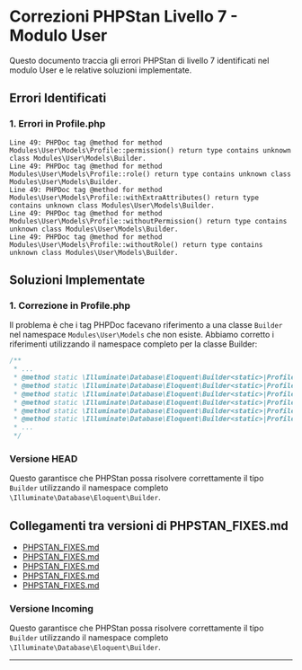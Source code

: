# Correzioni PHPStan Livello 7 - Modulo User

Questo documento traccia gli errori PHPStan di livello 7 identificati nel modulo User e le relative soluzioni implementate.

## Errori Identificati

### 1. Errori in Profile.php

```
Line 49: PHPDoc tag @method for method Modules\User\Models\Profile::permission() return type contains unknown class Modules\User\Models\Builder.
Line 49: PHPDoc tag @method for method Modules\User\Models\Profile::role() return type contains unknown class Modules\User\Models\Builder.
Line 49: PHPDoc tag @method for method Modules\User\Models\Profile::withExtraAttributes() return type contains unknown class Modules\User\Models\Builder.
Line 49: PHPDoc tag @method for method Modules\User\Models\Profile::withoutPermission() return type contains unknown class Modules\User\Models\Builder.
Line 49: PHPDoc tag @method for method Modules\User\Models\Profile::withoutRole() return type contains unknown class Modules\User\Models\Builder.
```

## Soluzioni Implementate

### 1. Correzione in Profile.php

Il problema è che i tag PHPDoc facevano riferimento a una classe `Builder` nel namespace `Modules\User\Models` che non esiste. Abbiamo corretto i riferimenti utilizzando il namespace completo per la classe Builder:

```php
/**
 * ...
 * @method static \Illuminate\Database\Eloquent\Builder<static>|Profile permission($permissions, $without = false)
 * @method static \Illuminate\Database\Eloquent\Builder<static>|Profile query()
 * @method static \Illuminate\Database\Eloquent\Builder<static>|Profile role($roles, $guard = null, $without = false)
 * @method static \Illuminate\Database\Eloquent\Builder<static>|Profile withExtraAttributes()
 * @method static \Illuminate\Database\Eloquent\Builder<static>|Profile withoutPermission($permissions)
 * @method static \Illuminate\Database\Eloquent\Builder<static>|Profile withoutRole($roles, $guard = null)
 * ...
 */
```

### Versione HEAD

Questo garantisce che PHPStan possa risolvere correttamente il tipo `Builder` utilizzando il namespace completo `\Illuminate\Database\Eloquent\Builder`. 
## Collegamenti tra versioni di PHPSTAN_FIXES.md
* [PHPSTAN_FIXES.md](../../../Xot/docs/phpstan/PHPSTAN_FIXES.md)
* [PHPSTAN_FIXES.md](../../../Xot/docs/PHPSTAN_FIXES.md)
* [PHPSTAN_FIXES.md](../../../User/docs/PHPSTAN_FIXES.md)
* [PHPSTAN_FIXES.md](../../../UI/docs/PHPSTAN_FIXES.md)
* [PHPSTAN_FIXES.md](../../../Media/docs/PHPSTAN_FIXES.md)


### Versione Incoming

Questo garantisce che PHPStan possa risolvere correttamente il tipo `Builder` utilizzando il namespace completo `\Illuminate\Database\Eloquent\Builder`. 

---

